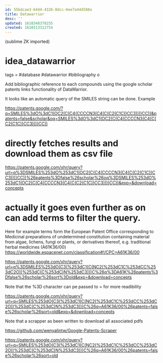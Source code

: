 ```yaml
---
id: 55bdcae3-6444-4326-8dcc-6ee7a44d588a
title: Datawarrior
desc: ''
updated: 1610348378255
created: 1610313312754
---
```


(sublime ZK imported)

# idea_datawarrior
tags = #database #datawarrior #bibliography o

Add bibliographic reference to each compounds using the google scholar patents links functionality of DataWarrior.

It looks like an automatic query of the SMILES string can be done.
Example 

https://patents.google.com/?q=SMILES%3dO%3dC1(OC2(C(C4(CCCCN3(C4(C(C2(C1C))CC3))))CC))&patents=false&scholar&oq=SMILES%3dO%3dC1(OC2(C(C4(CCCCN3(C4(C(C2(C1C))CC3))))CC))

# directly fetches results and download them as csv file
https://patents.google.com/xhr/query?url=q%3DSMILES%253dO%253dC1(OC2(C(C4(CCCCN3(C4(C(C2(C1C))CC3))))CC))%26patents%3Dfalse%26scholar%26oq%3DSMILES%253dO%253dC1(OC2(C(C4(CCCCN3(C4(C(C2(C1C))CC3))))CC))&exp=&download=concepts


# actually it goes even further as on can add terms to filter the query.
Here for example terms form the European Patent Office corresponding to Medicinal preparations of undetermined constitution containing material from algae, lichens, fungi or plants, or derivatives thereof, e.g. traditional herbal medicines (A61K36/00) https://worldwide.espacenet.com/classification#!/CPC=A61K36/00

https://patents.google.com/xhr/query?url=q%3DSMILES%253dO(C3(%253dC1(C(NC2(%253dC1C%253dCC%253dC2O))%253dC(C%253dC)N%253dC3)))C%26q%3DA61K%26patents%3Dfalse%26scholar%26sort%3Dold&exp=&download=concepts

Note that the %3D character can pe passed to = for more readibility

<https://patents.google.com/xhr/query?url=q=SMILES%253dO(C3(%253dC1(C(NC2(%253dC1C%253dCC%253dC2O))%253dC(C%253dC)N%253dC3)))C%26q=A61K36/00%26patents=false%26scholar%26sort=old&exp=&download=concepts>


Note that a scrapper as been written to download all associated pdfs

https://github.com/wenyalintw/Google-Patents-Scraper

https://patents.google.com/xhr/query?url=q=SMILES%253dO(C3(%253dC1(C(NC2(%253dC1C%253dCC%253dC2O))%253dC(C%253dC)N%253dC3)))C%26q=A61K36/00%26patents=false%26scholar%26sort=old